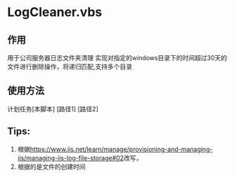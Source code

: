 # LogCleaner.vbs
## 作用
用于公司服务器日志文件夹清理
实现对指定的windows目录下的时间超过30天的文件进行删除操作，将递归匹配,支持多个目录
## 使用方法
计划任务[本脚本] [路径1] [路径2]
## Tips:
 1. 根据<https://www.iis.net/learn/manage/provisioning-and-managing-iis/managing-iis-log-file-storage#02>改写，
 2. 根据的是文件的创建时间